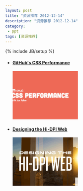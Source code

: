 ```yaml
---
layout: post
title: "资源推荐 2012-12-14"
description: "资源推荐 2012-12-14"
category:
 - ppt
tags: [资源推荐]
---
```

{% include JB/setup %}

<ul class="nlist">		
	<li class="pitem"><a href="https://speakerdeck.com/jonrohan/githubs-css-performance" target="_blank"><h4>GitHub's CSS Performance</h4><img src="/content/20121213/s1.png" alt="" /></a></li>
	<li class="pitem"><a href="https://speakerdeck.com/ddemaree/designing-the-hi-dpi-web" target="_blank"><h4>Designing the Hi-DPI Web</h4><img src="/content/20121213/s2.png" alt="" /></a></li>
</ul>